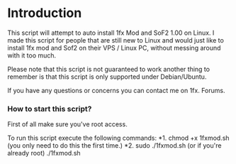# Introduction #

This script will attempt to auto install 1fx Mod and SoF2 1.00 on Linux. I made this script for people that are still new to Linux and would
just like to install 1fx mod and Sof2 on their VPS / Linux PC, without messing around with it too much. 

Please note that this script is not guaranteed to work another thing to remember is that this script is 
only supported under Debian/Ubuntu. 

If you have any questions or concerns you can contact me on 1fx. Forums. 

### How to start this script? ###

First of all make sure you've root access.

To run this script execute the following commands:
 *1. chmod +x 1fxmod.sh (you only need to do this the first time.)
 *2. sudo ./1fxmod.sh (or if you're already root) ./1fxmod.sh

